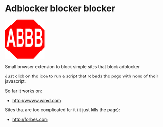 # Adblocker blocker blocker

![Logo](https://github.com/dkleiman/adblockerblockerblocker/raw/master/icon128.png)

Small browser extension to block simple sites that block adblocker.

Just click on the icon to run a script that reloads the page with none of their javascript.

So far it works on:

* <http://wwww.wired.com>

Sites that are too complicated for it (it just kills the page):

* <http://forbes.com>
